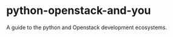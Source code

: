 python-openstack-and-you
========================

A guide to the python and Openstack development ecosystems.
